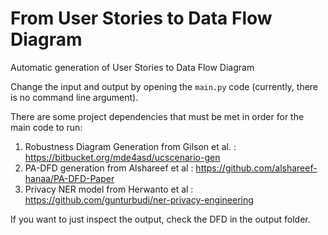 # From User Stories to Data Flow Diagram
Automatic generation of User Stories to Data Flow Diagram

Change the input and output by opening the `main.py` code (currently, there is no command line argument).


There are some project dependencies that must be met in order for the main code to run:

1. Robustness Diagram Generation from Gilson et al. : https://bitbucket.org/mde4asd/ucscenario-gen
2. PA-DFD generation from Alshareef et al : https://github.com/alshareef-hanaa/PA-DFD-Paper
3. Privacy NER model from Herwanto et al : https://github.com/gunturbudi/ner-privacy-engineering

If you want to just inspect the output, check the DFD in the output folder. 
